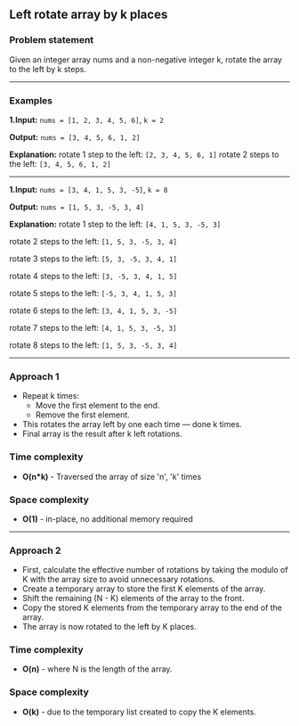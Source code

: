 ## Left rotate array by k places

### Problem statement
Given an integer array nums and a non-negative integer k, rotate the array to the left by k steps.

---

### Examples
**1.Input:** `nums = [1, 2, 3, 4, 5, 6]`, `k = 2`

**Output:** `nums = [3, 4, 5, 6, 1, 2]`

**Explanation:** 
rotate 1 step to the left: `[2, 3, 4, 5, 6, 1]`
rotate 2 steps to the left: `[3, 4, 5, 6, 1, 2]`

---

**1.Input:** `nums = [3, 4, 1, 5, 3, -5]`, `k = 8`

**Output:** `nums = [1, 5, 3, -5, 3, 4]`

**Explanation:**
rotate 1 step to the left: `[4, 1, 5, 3, -5, 3]`

rotate 2 steps to the left: `[1, 5, 3, -5, 3, 4]`

rotate 3 steps to the left: `[5, 3, -5, 3, 4, 1]`

rotate 4 steps to the left: `[3, -5, 3, 4, 1, 5]`

rotate 5 steps to the left: `[-5, 3, 4, 1, 5, 3]`

rotate 6 steps to the left: `[3, 4, 1, 5, 3, -5]`

rotate 7 steps to the left: `[4, 1, 5, 3, -5, 3]`

rotate 8 steps to the left: `[1, 5, 3, -5, 3, 4]`

---

### Approach 1
- Repeat k times:
    - Move the first element to the end.
    - Remove the first element.
- This rotates the array left by one each time — done k times.
- Final array is the result after k left rotations.

### Time complexity
 - **O(n*k)** - Traversed the array of size 'n', 'k' times 

### Space complexity
- **O(1)** - in-place, no additional memory required

---

### Approach 2
- First, calculate the effective number of rotations by taking the modulo of K with the array size to avoid unnecessary rotations.
- Create a temporary array to store the first K elements of the array.
- Shift the remaining (N - K) elements of the array to the front.
- Copy the stored K elements from the temporary array to the end of the array.
- The array is now rotated to the left by K places.

### Time complexity
 - **O(n)** - where N is the length of the array.

### Space complexity
- **O(k)** - due to the temporary list created to copy the K elements.

